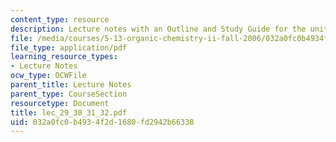 ```yaml
---
content_type: resource
description: Lecture notes with an Outline and Study Guide for the unit on Carbocations.
file: /media/courses/5-13-organic-chemistry-ii-fall-2006/032a0fc0b4934f2d1680fd2942b66338_lec_29_30_31_32.pdf
file_type: application/pdf
learning_resource_types:
- Lecture Notes
ocw_type: OCWFile
parent_title: Lecture Notes
parent_type: CourseSection
resourcetype: Document
title: lec_29_30_31_32.pdf
uid: 032a0fc0-b493-4f2d-1680-fd2942b66338
---
```

